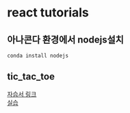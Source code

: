 # react tutorials
## 아나콘다 환경에서 nodejs설치
`conda install nodejs`  
## tic_tac_toe
[자습서 링크](https://ko.reactjs.org/tutorial/tutorial.html)  
[실습](./tic_tac_toe)  
